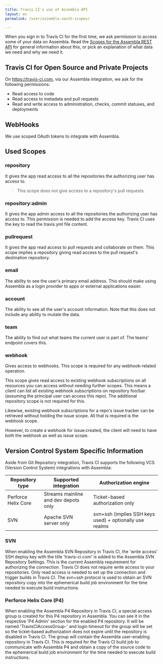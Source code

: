 ```yaml
---
title: Travis CI's use of Assembla API
layout: en
permalink: /user/assembla-oauth-scopes/

---
```


When you sign in to Travis CI for the first time, we ask permission to access
some of your data on Assembla. Read the
[Scopes for the Assembla REST API](https://api-docs.assembla.cc/)
for general information about this, or pick an explanation of what data we need and why we need it.

## Travis CI for Open Source and Private Projects

On <https://travis-ci.com>, via our Assembla integration, we ask for the following permissions:

- Read access to code
- Read access to metadata and pull requests
- Read and write access to administration, checks, commit statuses, and deployments

## WebHooks

We use scoped OAuth tokens to integrate with Assembla.

## Used Scopes

### repository
It gives the app read access to all the repositories the authorizing user has access to.
> This scope does not give access to a repository's pull requests.

### repository:admin
It gives the app admin access to all the repositories the authorizing user has access to. This permission is needed to add the access key. Travis CI uses the key to read the travis.yml file content.


### pullrequest
It gives the app read access to pull requests and collaborate on them. This scope implies a repository giving read access to the pull request's destination repository.

### email
The ability to see the user's primary email address. This should make using Assembla as a login provider to apps or external applications easier.

### account
The ability to see all the user's account information. Note that this does not include any ability to mutate the data.

### team
The ability to find out what teams the current user is part of. The teams' endpoint covers this.

### webhook
Gives access to webhooks. This scope is required for any webhook-related operation.

This scope gives read access to existing webhook subscriptions on all resources you can access without needing further scopes.
This means a client can list all existing webhook subscriptions on repository foo/bar (assuming the principal user can access
this repo). The additional repository scope is not required for this.

Likewise, existing webhook subscriptions for a repo's issue tracker can be retrieved without holding the issue scope.
All that is required is the webhook scope.

However, to create a webhook for issue:created, the client will need to have both the webhook as well as issue scope.

## Version Control System Specific Information

Aside from Git Repository integration, Travis CI supports the following VCS (Version Control System) integrations with Assembla:

| Repository type     | Supported integration                | Authorization engine                                    |
| ------------------- | ------------------------------------ | ------------------------------------------------------- |
| Perforce Helix Core | Streams mainline and dev depots only | Ticket-based authorization only                         |
| SVN                 | Apache SVN server only               | svn+ssh (implies SSH keys used) + optionally use realms |

### SVN

When enabling the Assembla SVN Repository in Travis CI, the 'write access' SSH deploy key with the title 'travis-ci.com' is 
added to the Assembla SVN Repository Settings. This is the current Assembla requirement for authorizing the connection. 
Travis CI does not require write access to your repositories. Only read access is needed to set up the connection and 
trigger builds in Travis CI. 
The svn+ssh protocol is used to obtain an SVN repository copy into the ephemerical build job environment for the time 
needed to execute build instructions.

### Perforce Helix Core (P4)

When enabling the Assembla P4 Repository in Travis CI, a special access group is created for this P4 repository in Assembla. 
You can see it in the respective 'P4 Admin' section for the enabled P4 repository. It will be named 'TravisCIAccessGroup-<guid>'
and login timeout for the group will be set so the ticket-based authorization does not expire until the repository is disabled 
in Travis CI. The group will contain the Assembla user-enabling repository in Travis CI.
This is required for the Travis CI build job to communicate with Assembla P4 and obtain a copy of the source code to the ephemerical
build job environment for the time needed to execute build instructions.
